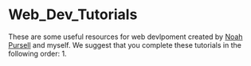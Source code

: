 # Web_Dev_Tutorials
These are some useful resources for web devlpoment created by [Noah Pursell](https://github.com/noahapursell/Web-Development-Tutorial) and myself. We suggest that you complete these tutorials in the following order:
1. 
